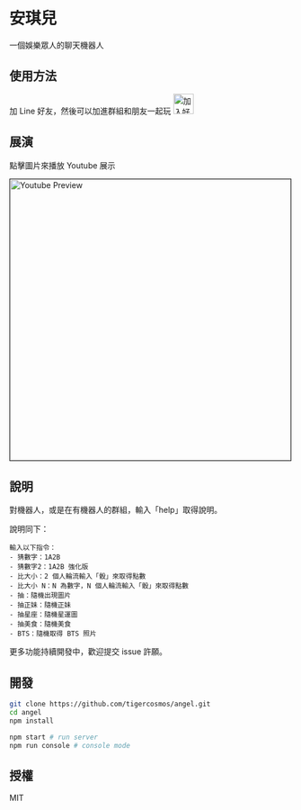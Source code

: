 # 安琪兒

一個娛樂眾人的聊天機器人

## 使用方法

加 Line 好友，然後可以加進群組和朋友一起玩
<a href="https://lin.ee/5Pn8ddF"><img src="https://scdn.line-apps.com/n/line_add_friends/btn/zh-Hant.png" alt="加入好友" height="36" border="0"></a>

## 展演

點擊圖片來播放 Youtube 展示

<a href="http://www.youtube.com/watch?feature=player_embedded&v=u4mPiIEad1g
" target="_blank"><img src="https://user-images.githubusercontent.com/18013815/71347265-f1cf9980-25a4-11ea-937b-2351cf8f48f6.png" 
alt="Youtube Preview" width="500" border="1" /></a>

## 說明

對機器人，或是在有機器人的群組，輸入「help」取得說明。

說明同下：

```text
輸入以下指令：
- 猜數字：1A2B
- 猜數字2：1A2B 強化版
- 比大小：2 個人輪流輸入「骰」來取得點數
- 比大小 N：N 為數字，N 個人輪流輸入「骰」來取得點數
- 抽：隨機出現圖片
- 抽正妹：隨機正妹
- 抽星座：隨機星運圖
- 抽美食：隨機美食
- BTS：隨機取得 BTS 照片
```

更多功能持續開發中，歡迎提交 issue 許願。

## 開發

```sh
git clone https://github.com/tigercosmos/angel.git
cd angel
npm install

npm start # run server
npm run console # console mode
```

## 授權

MIT
